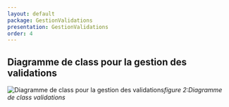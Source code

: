 ```yaml
---
layout: default
package: GestionValidations
presentation: GestionValidations
order: 4
---
```

## Diagramme de class pour la gestion des validations

![Diagramme de class pour la gestion des validations](/soli-lms/Conception/GestionValidations/images/Gestionvalidations.png)*figure 2:Diagramme de class validations*




